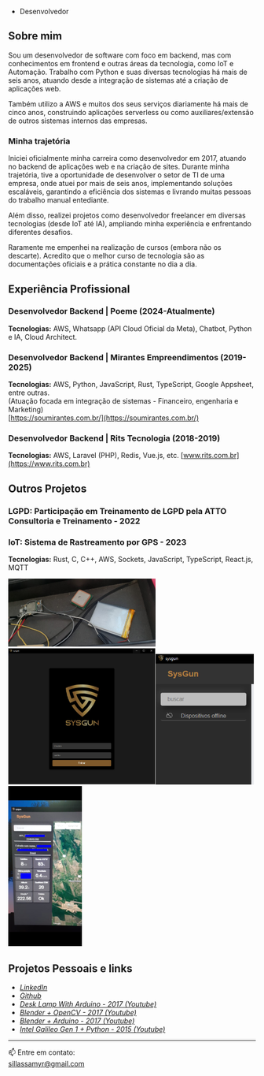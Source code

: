 - Desenvolvedor

## Sobre mim

Sou um desenvolvedor de software com foco em backend, mas com conhecimentos em frontend e outras áreas da tecnologia, como IoT e Automação. Trabalho com Python e suas diversas tecnologias há mais de seis anos, atuando desde a integração de sistemas até a criação de aplicações web. 

Também utilizo a AWS e muitos dos seus serviços diariamente há mais de cinco anos, construindo aplicações serverless ou como auxiliares/extensão de outros sistemas internos das empresas.

### Minha trajetória

Iniciei oficialmente minha carreira como desenvolvedor em 2017, atuando no backend de aplicações web e na criação de sites. Durante minha trajetória, tive a oportunidade de desenvolver o setor de TI de uma empresa, onde atuei por mais de seis anos, implementando soluções escaláveis, garantindo a eficiência dos sistemas e livrando muitas pessoas do trabalho manual entediante. 

Além disso, realizei projetos como desenvolvedor freelancer em diversas tecnologias (desde IoT até IA), ampliando minha experiência e enfrentando diferentes desafios.

Raramente me empenhei na realização de cursos (embora não os descarte). Acredito que o melhor curso de tecnologia são as documentações oficiais e a prática constante no dia a dia.

## Experiência Profissional

### Desenvolvedor Backend | Poeme (2024-Atualmente)
**Tecnologias:** AWS, Whatsapp (API Cloud Oficial da Meta), Chatbot, Python e IA, Cloud Architect.

### Desenvolvedor Backend | Mirantes Empreendimentos (2019-2025)
**Tecnologias:** AWS, Python, JavaScript, Rust, TypeScript, Google Appsheet, entre outras.  
(Atuação focada em integração de sistemas - Financeiro, engenharia e Marketing)  
[https://soumirantes.com.br/](https://soumirantes.com.br/)

### Desenvolvedor Backend | Rits Tecnologia (2018-2019)
**Tecnologias:** AWS, Laravel (PHP), Redis, Vue.js, etc. 
[www.rits.com.br](https://www.rits.com.br)

## Outros Projetos

### LGPD: Participação em Treinamento de LGPD pela ATTO Consultoria e Treinamento - 2022

### IoT: Sistema de Rastreamento por GPS - 2023
**Tecnologias:** Rust, C, C++, AWS, Sockets, JavaScript, TypeScript, React.js, MQTT

<img src="imagens/HW.jpeg" alt="Texto 1" width="300"><img src="imagens/Test_1.png" alt="Texto 2" width="300"><img src="imagens/Test_0.png" alt="Texto 2" width="200"><img src="imagens/Test_2.jpeg" alt="Texto 3" width="150">

## Projetos Pessoais e links
- *[LinkedIn](https://www.linkedin.com/in/sillassilveira/)*
- *[Github](https://github.com/sillas)*
- *[Desk Lamp With Arduino - 2017 (Youtube)](https://www.youtube.com/watch?v=gr-CEdU2xXM)*
- *[Blender + OpenCV - 2017 (Youtube)](https://www.youtube.com/watch?v=rvZ0Yy4kTi0)*
- *[Blender + Arduino - 2017 (Youtube)](https://www.youtube.com/watch?v=6UIN_hI7L8w)*
- *[Intel Galileo Gen 1 + Python - 2015 (Youtube)](https://www.youtube.com/watch?v=O_nYzcCUpAo)*
---

📫 Entre em contato:  
[sillassamyr@gmail.com](mailto:sillassamyr@gmail.com)
